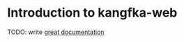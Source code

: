 # Introduction to kangfka-web

TODO: write [great documentation](http://jacobian.org/writing/what-to-write/)
